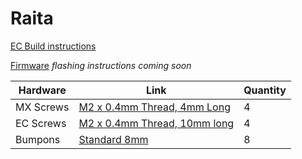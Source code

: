 # Raita

[EC Build instructions](https://github.com/ankitsxchdeva/raita/blob/main/EC-build-guide.md)

[Firmware](https://github.com/ankitsxchdeva/raita-firmware) *flashing instructions coming soon*


| Hardware  | Link    |   Quantity |
| --------------------  | ---------- | --------- |
| MX Screws          | [M2 x 0.4mm Thread, 4mm Long](https://www.mcmaster.com/catalog/128/3301)  | 4
| EC Screws | [M2 x 0.4mm Thread, 10mm long](https://www.mcmaster.com/catalog/128/3341) | 4
| Bumpons | [Standard 8mm](https://www.mcmaster.com/catalog/128/4216) | 8
